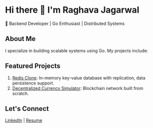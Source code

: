 # Hi there 👋 I'm Raghava Jagarwal
🚀 Backend Developer | Go Enthusiast | Distributed Systems

## About Me
I specialize in building scalable systems using Go. My projects include:

## Featured Projects
1. [Redis Clone](https://github.com/raghavajag/redis): In-memory key-value database with replication, data persistence support.
2. [Decentralized Currency Simulator](https://github.com/raghavajag/blockchain-go): Blockchain network built from scratch.

## Let's Connect
[LinkedIn](https://www.linkedin.com/in/raghavajag/) | [Resume](https://drive.google.com/file/d/1hh1LrVTGVbQrAT71ZmAx0V5UqNtbRzVV)
